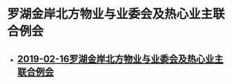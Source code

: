 
# 罗湖金岸北方物业与业委会及热心业主联合例会




- ## [2019-02-16罗湖金岸北方物业与业委会及热心业主联合例会](./2019-02-16罗湖金岸北方物业与业委会及热心业主联合例会)
